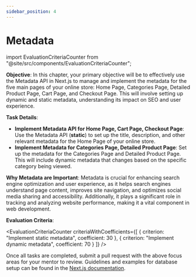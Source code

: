 ```yaml
---
sidebar_position: 4
---
```


# Metadata

import EvaluationCriteriaCounter from "@site/src/components/EvaluationCriteriaCounter";

**Objective**: In this chapter, your primary objective will be to effectively use the Metadata API in Next.js to manage and implement the metadata for the five main pages of your online store: Home Page, Categories Page, Detailed Product Page, Cart Page, and Checkout Page. This will involve setting up dynamic and static metadata, understanding its impact on SEO and user experience.

**Task Details**:

- **Implement Metadata API for Home Page, Cart Page, Checkout Page**: Use the Metadata API (**static**) to set up the title, description, and other relevant metadata for the Home Page of your online store.
- **Implement Metadata for Categories Page, Detailed Product Page**: Set up the metadata for the Categories Page and Detailed Product Page. This will include dynamic metadata that changes based on the specific category being viewed.

**Why Metadata are Important**:
Metadata is crucial for enhancing search engine optimization and user experience, as it helps search engines understand page content, improves site navigation, and optimizes social media sharing and accessibility. Additionally, it plays a significant role in tracking and analyzing website performance, making it a vital component in web development.

**Evaluation Criteria**:

<EvaluationCriteriaCounter
criteriaWithCoefficients={[
{ criterion: "Implement static metadata", coefficient: 30 },
{ criterion: "Implement dynamic metadata", coefficient: 70 }
]}
/>

Once all tasks are completed, submit a pull request with the above focus areas for your mentor to review. Guidelines and examples for database setup can be found in the [Next.js documentation](https://nextjs.org/learn/dashboard-app/setting-up-your-database).
